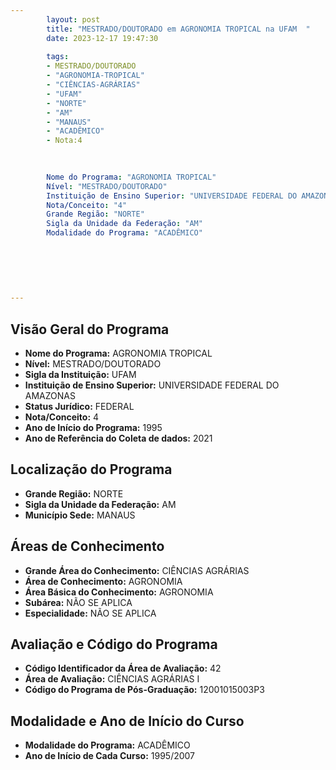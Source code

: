 ```yaml
---
        layout: post
        title: "MESTRADO/DOUTORADO em AGRONOMIA TROPICAL na UFAM  "
        date: 2023-12-17 19:47:30
     
        tags:
        - MESTRADO/DOUTORADO
        - "AGRONOMIA-TROPICAL"
        - "CIÊNCIAS-AGRÁRIAS"
        - "UFAM"
        - "NORTE"
        - "AM"
        - "MANAUS"
        - "ACADÊMICO"
        - Nota:4
        
        

        Nome do Programa: "AGRONOMIA TROPICAL"
        Nível: "MESTRADO/DOUTORADO"
        Instituição de Ensino Superior: "UNIVERSIDADE FEDERAL DO AMAZONAS"
        Nota/Conceito: "4"
        Grande Região: "NORTE"
        Sigla da Unidade da Federação: "AM"
        Modalidade do Programa: "ACADÊMICO"
        
        
        
        
        
        
---
```

## Visão Geral do Programa
- **Nome do Programa:** AGRONOMIA TROPICAL
- **Nível:** MESTRADO/DOUTORADO
- **Sigla da Instituição:** UFAM
- **Instituição de Ensino Superior:** UNIVERSIDADE FEDERAL DO AMAZONAS
- **Status Jurídico:** FEDERAL
- **Nota/Conceito:** 4
- **Ano de Início do Programa:** 1995
- **Ano de Referência do Coleta de dados:** 2021

## Localização do Programa
- **Grande Região:** NORTE
- **Sigla da Unidade da Federação:** AM
- **Município Sede:** MANAUS

## Áreas de Conhecimento
- **Grande Área do Conhecimento:** CIÊNCIAS AGRÁRIAS
- **Área de Conhecimento:** AGRONOMIA
- **Área Básica do Conhecimento:** AGRONOMIA
- **Subárea:** NÃO SE APLICA
- **Especialidade:** NÃO SE APLICA

## Avaliação e Código do Programa
- **Código Identificador da Área de Avaliação:** 42
- **Área de Avaliação:** CIÊNCIAS AGRÁRIAS I
- **Código do Programa de Pós-Graduação:** 12001015003P3


## Modalidade e Ano de Início do Curso
- **Modalidade do Programa:** ACADÊMICO
- **Ano de Início de Cada Curso:** 1995/2007
